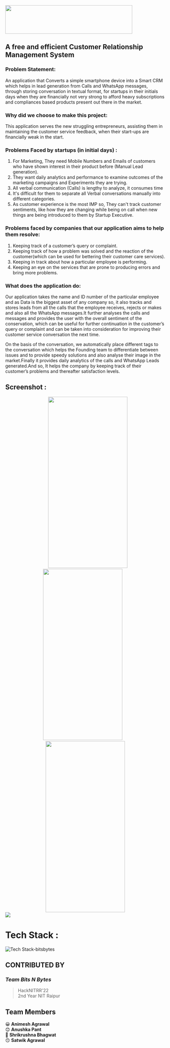 <img src="https://user-images.githubusercontent.com/83586546/156906774-02f985a2-2b39-4bc4-add4-ea7f49ac57b2.png" width="400px" height="90px" >

## A free and efficient Customer Relationship Management System

### Problem Statement:

An application that Converts a simple smartphone device into a Smart CRM which helps in lead generation from Calls and WhatsApp messages, through storing conversation in textual format, for startups in their initials days when they are financially not very strong to afford heavy subscriptions and compliances based products present out there in the market.

### Why did we choose to make this project:

This application serves the new struggling entrepreneurs, assisting them in maintaining the customer service feedback, when their start-ups are financially weak in the start.

### Problems Faced by startups (in initial days) :
1. For Marketing, They need Mobile Numbers and  Emails of customers who have shown interest in their product before (Manual  Lead generation).
2. They want daily analytics and performance to examine outcomes of the marketing campaigns and Experiments they are trying.
3. All verbal communication (Calls) is lengthy to analyze, it consumes time
4. It's difficult for them to separate all Verbal conversations manually into different categories.
5. As customer experience is the most IMP so, They can't track customer sentiments, like how they are changing while being on call when new things are being introduced to them by Startup Executive.


### Problems faced by companies that our application aims to help them resolve:
1. Keeping track of a customer’s query or complaint.
2. Keeping track of how a problem was solved and the reaction of the customer(which can be used for bettering their customer care services).
3. Keeping in track about how a particular employee is performing.
4. Keeping an eye on the services that are prone to producing errors and bring more problems.

### What does the application do:
Our application takes the name and ID number of the particular employee and as Data is the biggest asset of any company so, it also tracks and stores leads from all the calls that the employee receives, rejects or makes and also all the WhatsApp messages.It further analyses the calls and messages and provides the user with the overall sentiment of the conservation, which can be useful for further continuation in the customer’s query or complaint and can be taken into consideration for improving their customer service conversation the next time.

On the basis of the conversation, we automatically place different tags to the conversation which helps the Founding team to differentiate between issues and to provide speedy solutions and also analyse their image in the market.Finally it provides daily analytics of the calls and WhatsApp Leads generated.And so, It helps the company by keeping track of their customer’s problems and thereafter satisfaction levels.


## Screenshot :

<div align="center">
 &nbsp; &nbsp;  &nbsp; &nbsp; <img src="https://user-images.githubusercontent.com/83586546/156911276-9a4b2469-5049-4327-b50a-10d4403977a4.jpeg" width="250px" height="540px"> &nbsp; &nbsp;<img src="https://user-images.githubusercontent.com/83586546/156910232-563d24cd-24c3-4015-b2f8-82fb3d91fe08.jpeg" width="250px" height="540px" > &nbsp; &nbsp; <img src="https://user-images.githubusercontent.com/83586546/156910282-692f5684-fa3a-4a23-b9c9-4d52a092e08c.jpeg" width="250px" height="540px">
</div>
  
 <img src="https://user-images.githubusercontent.com/83586546/156911445-472796f6-8221-4e11-a735-bb9831f437a5.jpeg" >  



# Tech Stack :
![Tech Stack-bitsbytes](https://user-images.githubusercontent.com/83586546/156907545-54b50c8b-12fe-4af6-8e7f-a82371188adc.png)


## CONTRIBUTED BY

 ### ***Team Bits N Bytes*** <br>
> HackNITRR'22 <br>
> 2nd Year NIT Raipur

## Team Members<br>
:grinning: **Animesh Agrawal**<br>
:blush: **Anushka Pant**<br>
:slightly_smiling_face: **Shrikrushna Bhagwat**<br>
:upside_down_face: **Satwik Agrawal**


